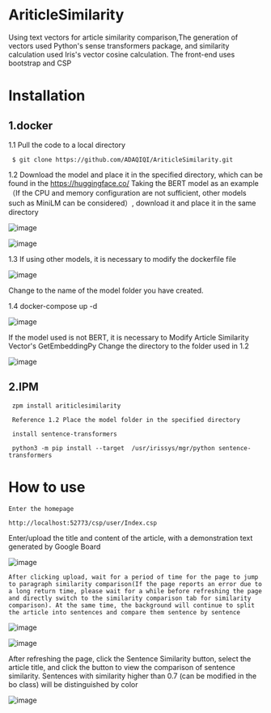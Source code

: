 
# AriticleSimilarity

  Using text vectors for article similarity comparison,The generation of vectors used Python's sense transformers package, and similarity calculation used Iris's vector cosine calculation. The front-end uses bootstrap and CSP

# Installation

  ## 1.docker
  
   1.1 Pull the code to a local directory
   
     $ git clone https://github.com/ADAQIQI/AriticleSimilarity.git
     
   1.2 Download the model and place it in the specified directory, which can be found in the https://huggingface.co/ Taking the BERT model as an example（If the CPU and memory configuration are not sufficient, other models such as MiniLM can be considered）, download it and place it in the same directory
   

   ![image](https://github.com/ADAQIQI/AriticleSimilarity/assets/168393168/e5d54c71-52d5-45eb-a416-e73b6f5d5df8)

   ![image](https://github.com/ADAQIQI/AriticleSimilarity/assets/168393168/e8e4cf34-99ec-44cf-b7cf-873df537f234)

   1.3 If using other models, it is necessary to modify the dockerfile file

   
   ![image](https://github.com/ADAQIQI/AriticleSimilarity/assets/168393168/dc7fe43b-3f9a-4c14-afb8-716f752be7e1)

   Change to the name of the model folder you have created.
    
   1.4 docker-compose up -d

     
![image](https://github.com/ADAQIQI/AriticleSimilarity/assets/168393168/64c6f592-f9fd-4c30-bfab-6e8e3da4b15b)


  If the model used is not BERT, it is necessary to Modify Article Similarity Vector's GetEmbeddingPy Change the directory to the folder used in 1.2
       
 ![image](https://github.com/ADAQIQI/AriticleSimilarity/assets/168393168/b3e84558-6e9e-48ea-aab0-9e5c30ecbabd)



   ## 2.IPM

     zpm install ariticlesimilarity

     Reference 1.2 Place the model folder in the specified directory

     install sentence-transformers
     
     python3 -m pip install --target  /usr/irissys/mgr/python sentence-transformers 
   

# How to use

    Enter the homepage

    http://localhost:52773/csp/user/Index.csp
    
   Enter/upload the title and content of the article, with a demonstration text generated by Google Board

 ![image](https://github.com/ADAQIQI/AriticleSimilarity/assets/168393168/6f33434e-583f-443f-a022-668b3732e48a)

    
    After clicking upload, wait for a period of time for the page to jump to paragraph similarity comparison(If the page reports an error due to a long return time, please wait for a while before refreshing the page and directly switch to the similarity comparison tab for similarity comparison). At the same time, the background will continue to split the article into sentences and compare them sentence by sentence
    

 ![image](https://github.com/ADAQIQI/AriticleSimilarity/assets/168393168/e9dfcddf-e4fd-4df0-b663-0ede4e6a493c)

     

  ![image](https://github.com/ADAQIQI/AriticleSimilarity/assets/168393168/3f2ebe3f-c142-46b1-b380-40ddc21afdea)

     

   After refreshing the page, click the Sentence Similarity button, select the article title, and click the button to view the comparison of sentence similarity. Sentences with similarity higher than 0.7 (can be modified in the bo class) will be distinguished by color

  ![image](https://github.com/ADAQIQI/AriticleSimilarity/assets/168393168/4710c0de-045c-48f0-bced-347febd4ee8b)





    

